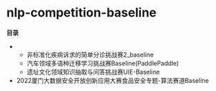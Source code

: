 # nlp-competition-baseline



**目录**

- - 非标准化疾病诉求的简单分诊挑战赛2_baseline
  - 汽车领域多语种迁移学习挑战赛Baseline(PaddlePaddle)
  - 遗址文化领域知识抽取与问答挑战赛UIE-Baseline
- 2022厦门大数据安全开放创新应用大赛食品安全专题-算法赛道Baseline


